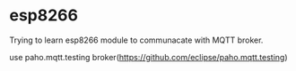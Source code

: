 # esp8266
Trying to learn esp8266 module to communacate with MQTT broker.

use paho.mqtt.testing broker(https://github.com/eclipse/paho.mqtt.testing) 
